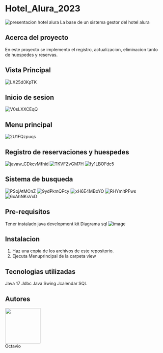 # Hotel_Alura_2023
![presentacion hotel alura](https://github.com/octabau02/Hotel_Alura_2023/assets/63611156/d8a2fbc9-9e41-4946-bf7c-dbdced8d23a3)
La base de un sistema gestor del hotel alura

## Acerca del proyecto
  En este proyecto se implemento el registro, actualizacion, eliminacion tanto de huespedes y reservas.
  
## Vista Principal
  ![LX25d0KpTK](https://github.com/octabau02/Hotel_Alura_2023/assets/63611156/5455b019-bfee-4c7b-8ddd-e98ea2437bf0)
  
## Inicio de sesion
  ![V0sLXXCEqQ](https://github.com/octabau02/Hotel_Alura_2023/assets/63611156/f31b0672-a774-4683-ac63-bb5a631bf6fc)
  
## Menu principal
  ![2U1FQzpuqs](https://github.com/octabau02/Hotel_Alura_2023/assets/63611156/36614699-2b30-4312-9159-8b3141b406a9)
  
## Registro de reservaciones y huespedes
  ![javaw_CDkcvMfhid](https://github.com/octabau02/Hotel_Alura_2023/assets/63611156/6624fb53-4331-4c25-ae02-f66e969f5186)
  ![TKVFZvGM7H](https://github.com/octabau02/Hotel_Alura_2023/assets/63611156/aa31b7e7-b439-4c28-8af9-a295f8845cdf)
  ![fy1LBOFdc5](https://github.com/octabau02/Hotel_Alura_2023/assets/63611156/7a0263e9-4340-4037-9a00-3d049af8a9fc)
  
## Sistema de busqueda
  ![PSojAtMOnZ](https://github.com/octabau02/Hotel_Alura_2023/assets/63611156/383f0dcc-e73e-4d65-a4de-2aa5c38f67fa)
  ![9ydPkmQPcy](https://github.com/octabau02/Hotel_Alura_2023/assets/63611156/50414c7b-f877-4d9b-905c-ab9408551ecb)
  ![xH6E4MBoYO](https://github.com/octabau02/Hotel_Alura_2023/assets/63611156/c9cdc55f-81f4-4105-9c50-d23af5ad5af8)
  ![RHYmltPFws](https://github.com/octabau02/Hotel_Alura_2023/assets/63611156/7c56666c-7eac-4b84-872f-f46e257f2238)
  ![6xAhNKsVxD](https://github.com/octabau02/Hotel_Alura_2023/assets/63611156/5674b183-1d4c-468b-8b55-61564195c33b)


## Pre-requisitos
  Tener instalado java development kit 
  Diagrama sql
  ![image](https://github.com/octabau02/Hotel_Alura_2023/assets/63611156/ae84cad3-a3d4-4507-b47a-7b69ce9f125f)

## Instalacion
  1. Haz una copia de los archivos de este repositorio.
  2. Ejecuta Menuprincipal de la carpeta view

## Tecnologias utilizadas
  Java 17
  Jdbc
  Java Swing
  Jcalendar
  SQL
## Autores
<img src="https://github.com/octabau02/Conversor/assets/63611156/2a2bdc0a-bd16-4e58-a5c3-6b8e5fd4420f)" width=115><br>
  Octavio 
